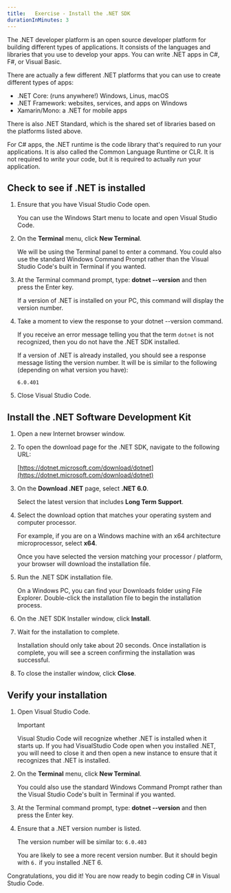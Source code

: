 ```yaml
---
title:   Exercise - Install the .NET SDK
durationInMinutes: 3
---
```

The .NET developer platform is an open source developer platform for building different types of applications. It consists of the languages and libraries that you use to develop your apps. You can write .NET apps in C#, F#, or Visual Basic.

There are actually a few different .NET platforms that you can use to create different types of apps:

- .NET Core: (runs anywhere!) Windows, Linus, macOS
- .NET Framework: websites, services, and apps on Windows
- Xamarin/Mono: a .NET for mobile apps

There is also .NET Standard, which is the shared set of libraries based on the platforms listed above.

For C# apps, the .NET runtime is the code library that's required to run your applications. It is also called the Common Language Runtime or CLR. It is not required to *write* your code, but it is required to actually *run* your application.

## Check to see if .NET is installed

1. Ensure that you have Visual Studio Code open.

    You can use the Windows Start menu to locate and open Visual Studio Code.

1. On the **Terminal** menu, click **New Terminal**.

    We will be using the Terminal panel to enter a command. You could also use the standard Windows Command Prompt rather than the Visual Studio Code's built in Terminal if you wanted.

1. At the Terminal command prompt, type: **dotnet --version** and then press the Enter key.

    If a version of .NET is installed on your PC, this command will display the version number.

1. Take a moment to view the response to your dotnet --version command.

    If you receive an error message telling you that the term `dotnet` is not recognized, then you do not have the .NET SDK installed.

    If a version of .NET is already installed, you should see a response message listing the version number. It will be is similar to the following (depending on what version you have):

    `6.0.401`

1. Close Visual Studio Code.

## Install the .NET Software Development Kit

1. Open a new Internet browser window.

1. To open the download page for the .NET SDK, navigate to the following URL:

    [https://dotnet.microsoft.com/download/dotnet](https://dotnet.microsoft.com/download/dotnet)

1. On the **Download .NET** page, select **.NET 6.0**.

    Select the latest version that includes **Long Term Support**.

1. Select the download option that matches your operating system and computer processor.

    For example, if you are on a Windows machine with an x64 architecture microprocessor, select **x64**.

    Once you have selected the version matching your processor / platform, your browser will download the installation file.

1. Run the .NET SDK installation file.

    On a Windows PC, you can find your Downloads folder using File Explorer. Double-click the installation file to begin the installation process.

1. On the .NET SDK Installer window, click **Install**.

1. Wait for the installation to complete.

    Installation should only take about 20 seconds. Once installation is complete, you will see a screen confirming the installation was successful.

1. To close the installer window, click **Close**.

## Verify your installation

1. Open Visual Studio Code.

    > [!IMPORTANT]
    > Visual Studio Code will recognize whether .NET is installed when it starts up. If you had VisualStudio Code open when you installed .NET, you will need to close it and then open a new instance to ensure that it recognizes that .NET is installed.

1. On the **Terminal** menu, click **New Terminal**.

    You could also use the standard Windows Command Prompt rather than the Visual Studio Code's built in Terminal if you wanted.  

1. At the Terminal command prompt, type: **dotnet --version** and then press the Enter key.

1. Ensure that a .NET version number is listed.

    The version number will be similar to: `6.0.403`

    You are likely to see a more recent version number. But it should begin with `6.` if you installed .NET 6.

Congratulations, you did it! You are now ready to begin coding C# in Visual Studio Code.
